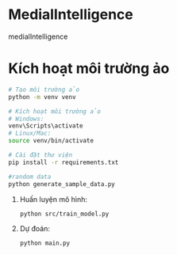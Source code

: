 # MedialIntelligence
medialIntelligence

# Kích hoạt môi trường ảo
  ```bash
  # Tạo môi trường ảo
  python -m venv venv

  # Kích hoạt môi trường ảo
  # Windows:
  venv\Scripts\activate
  # Linux/Mac:
  source venv/bin/activate

  # Cài đặt thư viện
  pip install -r requirements.txt

  #random data
  python generate_sample_data.py
  
  ```
  

1. Huấn luyện mô hình:
   ```bash
   python src/train_model.py
   ```

2. Dự đoán:
   ```bash
   python main.py
   ```
